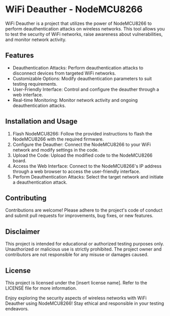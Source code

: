 # WiFi Deauther - NodeMCU8266

WiFi Deauther is a project that utilizes the power of NodeMCU8266 to perform deauthentication attacks on wireless networks. This tool allows you to test the security of WiFi networks, raise awareness about vulnerabilities, and monitor network activity.

## Features
- Deauthentication Attacks: Perform deauthentication attacks to disconnect devices from targeted WiFi networks.
- Customizable Options: Modify deauthentication parameters to suit testing requirements.
- User-Friendly Interface: Control and configure the deauther through a web interface.
- Real-time Monitoring: Monitor network activity and ongoing deauthentication attacks.

## Installation and Usage
1. Flash NodeMCU8266: Follow the provided instructions to flash the NodeMCU8266 with the required firmware.
2. Configure the Deauther: Connect the NodeMCU8266 to your WiFi network and modify settings in the code.
3. Upload the Code: Upload the modified code to the NodeMCU8266 board.
4. Access the Web Interface: Connect to the NodeMCU8266's IP address through a web browser to access the user-friendly interface.
5. Perform Deauthentication Attacks: Select the target network and initiate a deauthentication attack.

## Contributing
Contributions are welcome! Please adhere to the project's code of conduct and submit pull requests for improvements, bug fixes, or new features.

## Disclaimer
This project is intended for educational or authorized testing purposes only. Unauthorized or malicious use is strictly prohibited. The project owner and contributors are not responsible for any misuse or damages caused.

## License
This project is licensed under the [insert license name]. Refer to the LICENSE file for more information.

Enjoy exploring the security aspects of wireless networks with WiFi Deauther using NodeMCU8266! Stay ethical and responsible in your testing endeavors.
